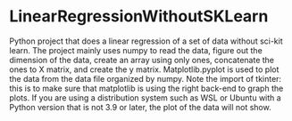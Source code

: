 # LinearRegressionWithoutSKLearn
Python project that does a linear regression of a set of data without sci-kit learn. The project mainly uses numpy to read the data, figure out the dimension of the data, create an array using only ones, concatenate the ones to X matrix, and create the y matrix. Matplotlib.pyplot is used to plot the data from the data file organized by numpy. Note the import of tkinter: this is to make sure that matplotlib is using the right back-end to graph the plots. If you are using a distribution system such as WSL or Ubuntu with a Python version that is not 3.9 or later, the plot of the data will not show. 
